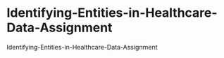 # Identifying-Entities-in-Healthcare-Data-Assignment
Identifying-Entities-in-Healthcare-Data-Assignment

